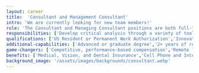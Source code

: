 ```yaml
---
layout: career
title:  'Consultant and Management Consultant'
intro: 'We are currently looking for new team members!'
role: 'The Consultant and Managing Consultant positions are both full-time roles. The ideal candidate lives the five pillars of SLKone. We expect him or her to be self-motivated, hard-working, intellectually curious, focused on success, and have a desire to contribute and grow within the firm. We also expect candidates to occasionally fail because the only way we grow personally and as a firm is through stretching ourselves and taking risks. Candidates can expect to be challenged qualitatively and quantitatively, utilizing a data-driven and team-oriented approach to solve our client’s most crucial challenges across a variety of industries and disciplines.'
responsibilities: ['Develop critical analysis through a variety of tools including spreadsheets, programming languages, visualization software, and others','Develop and deliver results and recommendations to client and internal teams regarding findings, analysis, and approach methodologies','Support or co-develop new or alternative approaches to complex situations','Deliver quality, detail-oriented work products, including reviewing their own and others’ work products','Demonstrate tenacity to deliver work products outside of one’s specialty by leveraging the collective knowledge of SLKone, the client, and all other available resources','Ability to manage multiple workstreams and deliverables concurrently while exceeding client expectations','Travel to client locations on an as-needed basis to support projects','Develop relationships with clients and act as a ‘trusted advisor’']
qualifications: ['US Resident or Permanent Work Authorization','Innovative and curious, learning attitude','Problem solving mindset and strong critical thinking','Strong, referenceable work ethic and a drive for excellence and growth','Capacity to network and form strong professional relationships','Commitment to giving back to our collective communities','Exceptional verbal and written communication skills; concision and sensitivity in speech','Strong presentation skills to a variety of audiences','Demonstrated proficiency in Microsoft Office','Undergraduate degree with coursework or specialty in business, finance, economics, accounting or other discipline; Non-business degree with working knowledge of business','Ability to travel as needed to deliver value']
additional-capabilities: ['Advanced or graduate degree','2+ years of relevant work experience','Experience utilizing Python or R for data analysis','Experience extracting data from source systems using SQL or similar approaches','Ability to visualize data and create dashboards for stakeholders using a BI tool (PowerBI, Tableau, SSRS, etc.)','Experience leveraging cloud computing tools for analysis a strong plus (Azure, AWS)']
game-changers: ['Competitive, performance-based compensation','Remote location – work from home when not on-site with a client','Flexible schedule and vacation time','Regular team offsites','Volunteer opportunities','Career development resources','Networking support','Be part of a tightknit team','Contribute to thought leadership','Redefine what it means to be a consultant']
benefits: ['Medical, Vision, and Dental Insurance','Cell Phone and Internet Allowance','401(k) Retirement Plan','Life and Disability Insurance','Paid Time Off (PTO)','Paid Parental Leave']
background_image: '/assets/images/backgrounds/consultant.webp'
---
```

